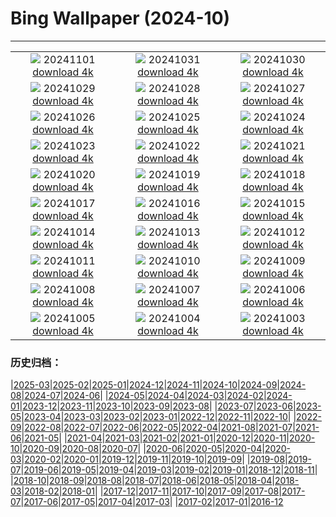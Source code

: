 # Bing Wallpaper (2024-10)
**************
| | | |
| :----: | :----: | :----: |
| ![](https://www.bing.com/th?id=OHR.VineyardsBlackForestFall_ES-ES8727705316_1920x1080.jpg) 20241101 [download 4k](https://www.bing.com/th?id=OHR.VineyardsBlackForestFall_ES-ES8727705316_UHD.jpg) | ![](https://www.bing.com/th?id=OHR.GargoyleParis_ES-ES3122762938_1920x1080.jpg) 20241031 [download 4k](https://www.bing.com/th?id=OHR.GargoyleParis_ES-ES3122762938_UHD.jpg) | ![](https://www.bing.com/th?id=OHR.HauntedEdinburgh_ES-ES3286905259_1920x1080.jpg) 20241030 [download 4k](https://www.bing.com/th?id=OHR.HauntedEdinburgh_ES-ES3286905259_UHD.jpg) |
| ![](https://www.bing.com/th?id=OHR.GreatOwl_ES-ES3211989343_1920x1080.jpg) 20241029 [download 4k](https://www.bing.com/th?id=OHR.GreatOwl_ES-ES3211989343_UHD.jpg) | ![](https://www.bing.com/th?id=OHR.GernikaAgriculturalFair_ES-ES3036304498_1920x1080.jpg) 20241028 [download 4k](https://www.bing.com/th?id=OHR.GernikaAgriculturalFair_ES-ES3036304498_UHD.jpg) | ![](https://www.bing.com/th?id=OHR.PolarBearHug_ES-ES2869289417_1920x1080.jpg) 20241027 [download 4k](https://www.bing.com/th?id=OHR.PolarBearHug_ES-ES2869289417_UHD.jpg) |
| ![](https://www.bing.com/th?id=OHR.GhostForest_ES-ES2765501989_1920x1080.jpg) 20241026 [download 4k](https://www.bing.com/th?id=OHR.GhostForest_ES-ES2765501989_UHD.jpg) | ![](https://www.bing.com/th?id=OHR.MontBlancMassif_ES-ES6175226361_1920x1080.jpg) 20241025 [download 4k](https://www.bing.com/th?id=OHR.MontBlancMassif_ES-ES6175226361_UHD.jpg) | ![](https://www.bing.com/th?id=OHR.BodieCalifornia_ES-ES5750296287_1920x1080.jpg) 20241024 [download 4k](https://www.bing.com/th?id=OHR.BodieCalifornia_ES-ES5750296287_UHD.jpg) |
| ![](https://www.bing.com/th?id=OHR.MadameSherriCastle_ES-ES5465850896_1920x1080.jpg) 20241023 [download 4k](https://www.bing.com/th?id=OHR.MadameSherriCastle_ES-ES5465850896_UHD.jpg) | ![](https://www.bing.com/th?id=OHR.MonsterDoor_ES-ES5024924639_1920x1080.jpg) 20241022 [download 4k](https://www.bing.com/th?id=OHR.MonsterDoor_ES-ES5024924639_UHD.jpg) | ![](https://www.bing.com/th?id=OHR.AutumnCypress_ES-ES3786999040_1920x1080.jpg) 20241021 [download 4k](https://www.bing.com/th?id=OHR.AutumnCypress_ES-ES3786999040_UHD.jpg) |
| ![](https://www.bing.com/th?id=OHR.SpanishBMXRacingChampionship_ES-ES3255025375_1920x1080.jpg) 20241020 [download 4k](https://www.bing.com/th?id=OHR.SpanishBMXRacingChampionship_ES-ES3255025375_UHD.jpg) | ![](https://www.bing.com/th?id=OHR.DenderaTemple_ES-ES2992345983_1920x1080.jpg) 20241019 [download 4k](https://www.bing.com/th?id=OHR.DenderaTemple_ES-ES2992345983_UHD.jpg) | ![](https://www.bing.com/th?id=OHR.CentralParkAutumn_ES-ES2052483366_1920x1080.jpg) 20241018 [download 4k](https://www.bing.com/th?id=OHR.CentralParkAutumn_ES-ES2052483366_UHD.jpg) |
| ![](https://www.bing.com/th?id=OHR.KochiaJapan_ES-ES7555433683_1920x1080.jpg) 20241017 [download 4k](https://www.bing.com/th?id=OHR.KochiaJapan_ES-ES7555433683_UHD.jpg) | ![](https://www.bing.com/th?id=OHR.FossilsDorset_ES-ES7126242224_1920x1080.jpg) 20241016 [download 4k](https://www.bing.com/th?id=OHR.FossilsDorset_ES-ES7126242224_UHD.jpg) | ![](https://www.bing.com/th?id=OHR.MaraMigration_ES-ES6687824832_1920x1080.jpg) 20241015 [download 4k](https://www.bing.com/th?id=OHR.MaraMigration_ES-ES6687824832_UHD.jpg) |
| ![](https://www.bing.com/th?id=OHR.CocoBeach_ES-ES6296595662_1920x1080.jpg) 20241014 [download 4k](https://www.bing.com/th?id=OHR.CocoBeach_ES-ES6296595662_UHD.jpg) | ![](https://www.bing.com/th?id=OHR.AlcazarSeville_ES-ES5812845635_1920x1080.jpg) 20241013 [download 4k](https://www.bing.com/th?id=OHR.AlcazarSeville_ES-ES5812845635_UHD.jpg) | ![](https://www.bing.com/th?id=OHR.NationalDaySpain_ES-ES5367780660_1920x1080.jpg) 20241012 [download 4k](https://www.bing.com/th?id=OHR.NationalDaySpain_ES-ES5367780660_UHD.jpg) |
| ![](https://www.bing.com/th?id=OHR.CelticColours_ES-ES5079462677_1920x1080.jpg) 20241011 [download 4k](https://www.bing.com/th?id=OHR.CelticColours_ES-ES5079462677_UHD.jpg) | ![](https://www.bing.com/th?id=OHR.SoranoItaly_ES-ES4580008999_1920x1080.jpg) 20241010 [download 4k](https://www.bing.com/th?id=OHR.SoranoItaly_ES-ES4580008999_UHD.jpg) | ![](https://www.bing.com/th?id=OHR.ValencianCommunityDay_ES-ES3800849139_1920x1080.jpg) 20241009 [download 4k](https://www.bing.com/th?id=OHR.ValencianCommunityDay_ES-ES3800849139_UHD.jpg) |
| ![](https://www.bing.com/th?id=OHR.MototiOctopus_ES-ES5895237621_1920x1080.jpg) 20241008 [download 4k](https://www.bing.com/th?id=OHR.MototiOctopus_ES-ES5895237621_UHD.jpg) | ![](https://www.bing.com/th?id=OHR.ElbePhilharmonic_ES-ES5119623297_1920x1080.jpg) 20241007 [download 4k](https://www.bing.com/th?id=OHR.ElbePhilharmonic_ES-ES5119623297_UHD.jpg) | ![](https://www.bing.com/th?id=OHR.CoyoteGulch_ES-ES4387990059_1920x1080.jpg) 20241006 [download 4k](https://www.bing.com/th?id=OHR.CoyoteGulch_ES-ES4387990059_UHD.jpg) |
| ![](https://www.bing.com/th?id=OHR.ElephantTeacher_ES-ES3979458374_1920x1080.jpg) 20241005 [download 4k](https://www.bing.com/th?id=OHR.ElephantTeacher_ES-ES3979458374_UHD.jpg) | ![](https://www.bing.com/th?id=OHR.EuropaMoon_ES-ES3412713189_1920x1080.jpg) 20241004 [download 4k](https://www.bing.com/th?id=OHR.EuropaMoon_ES-ES3412713189_UHD.jpg) | ![](https://www.bing.com/th?id=OHR.TajMahalReflection_ES-ES8913986837_1920x1080.jpg) 20241003 [download 4k](https://www.bing.com/th?id=OHR.TajMahalReflection_ES-ES8913986837_UHD.jpg) |

### 历史归档：

|[2025-03](/../2025-03/2025-03.md)|[2025-02](/../2025-02/2025-02.md)|[2025-01](/../2025-01/2025-01.md)|[2024-12](/../2024-12/2024-12.md)|[2024-11](/../2024-11/2024-11.md)|[2024-10](/2024-10.md)|[2024-09](/../2024-09/2024-09.md)|[2024-08](/../2024-08/2024-08.md)|[2024-07](/../2024-07/2024-07.md)|[2024-06](/../2024-06/2024-06.md)|
|[2024-05](/../2024-05/2024-05.md)|[2024-04](/../2024-04/2024-04.md)|[2024-03](/../2024-03/2024-03.md)|[2024-02](/../2024-02/2024-02.md)|[2024-01](/../2024-01/2024-01.md)|[2023-12](/../2023-12/2023-12.md)|[2023-11](/../2023-11/2023-11.md)|[2023-10](/../2023-10/2023-10.md)|[2023-09](/../2023-09/2023-09.md)|[2023-08](/../2023-08/2023-08.md)|
|[2023-07](/../2023-07/2023-07.md)|[2023-06](/../2023-06/2023-06.md)|[2023-05](/../2023-05/2023-05.md)|[2023-04](/../2023-04/2023-04.md)|[2023-03](/../2023-03/2023-03.md)|[2023-02](/../2023-02/2023-02.md)|[2023-01](/../2023-01/2023-01.md)|[2022-12](/../2022-12/2022-12.md)|[2022-11](/../2022-11/2022-11.md)|[2022-10](/../2022-10/2022-10.md)|
|[2022-09](/../2022-09/2022-09.md)|[2022-08](/../2022-08/2022-08.md)|[2022-07](/../2022-07/2022-07.md)|[2022-06](/../2022-06/2022-06.md)|[2022-05](/../2022-05/2022-05.md)|[2022-04](/../2022-04/2022-04.md)|[2021-08](/../2021-08/2021-08.md)|[2021-07](/../2021-07/2021-07.md)|[2021-06](/../2021-06/2021-06.md)|[2021-05](/../2021-05/2021-05.md)|
|[2021-04](/../2021-04/2021-04.md)|[2021-03](/../2021-03/2021-03.md)|[2021-02](/../2021-02/2021-02.md)|[2021-01](/../2021-01/2021-01.md)|[2020-12](/../2020-12/2020-12.md)|[2020-11](/../2020-11/2020-11.md)|[2020-10](/../2020-10/2020-10.md)|[2020-09](/../2020-09/2020-09.md)|[2020-08](/../2020-08/2020-08.md)|[2020-07](/../2020-07/2020-07.md)|
|[2020-06](/../2020-06/2020-06.md)|[2020-05](/../2020-05/2020-05.md)|[2020-04](/../2020-04/2020-04.md)|[2020-03](/../2020-03/2020-03.md)|[2020-02](/../2020-02/2020-02.md)|[2020-01](/../2020-01/2020-01.md)|[2019-12](/../2019-12/2019-12.md)|[2019-11](/../2019-11/2019-11.md)|[2019-10](/../2019-10/2019-10.md)|[2019-09](/../2019-09/2019-09.md)|
|[2019-08](/../2019-08/2019-08.md)|[2019-07](/../2019-07/2019-07.md)|[2019-06](/../2019-06/2019-06.md)|[2019-05](/../2019-05/2019-05.md)|[2019-04](/../2019-04/2019-04.md)|[2019-03](/../2019-03/2019-03.md)|[2019-02](/../2019-02/2019-02.md)|[2019-01](/../2019-01/2019-01.md)|[2018-12](/../2018-12/2018-12.md)|[2018-11](/../2018-11/2018-11.md)|
|[2018-10](/../2018-10/2018-10.md)|[2018-09](/../2018-09/2018-09.md)|[2018-08](/../2018-08/2018-08.md)|[2018-07](/../2018-07/2018-07.md)|[2018-06](/../2018-06/2018-06.md)|[2018-05](/../2018-05/2018-05.md)|[2018-04](/../2018-04/2018-04.md)|[2018-03](/../2018-03/2018-03.md)|[2018-02](/../2018-02/2018-02.md)|[2018-01](/../2018-01/2018-01.md)|
|[2017-12](/../2017-12/2017-12.md)|[2017-11](/../2017-11/2017-11.md)|[2017-10](/../2017-10/2017-10.md)|[2017-09](/../2017-09/2017-09.md)|[2017-08](/../2017-08/2017-08.md)|[2017-07](/../2017-07/2017-07.md)|[2017-06](/../2017-06/2017-06.md)|[2017-05](/../2017-05/2017-05.md)|[2017-04](/../2017-04/2017-04.md)|[2017-03](/../2017-03/2017-03.md)|
|[2017-02](/../2017-02/2017-02.md)|[2017-01](/../2017-01/2017-01.md)|[2016-12](/../2016-12/2016-12.md)